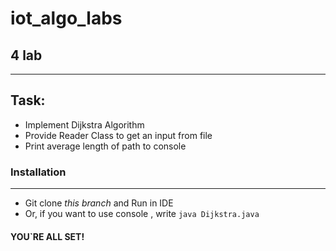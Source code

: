 # iot_algo_labs

## 4 lab

--- 

## Task: 

+ Implement Dijkstra Algorithm 
+ Provide Reader Class to get an input from file 
+ Print average length of path to console

### Installation 
---

+ Git clone *this branch* and Run in IDE
+ Or, if you want to use console , write `java Dijkstra.java `

#### YOU`RE ALL SET!

